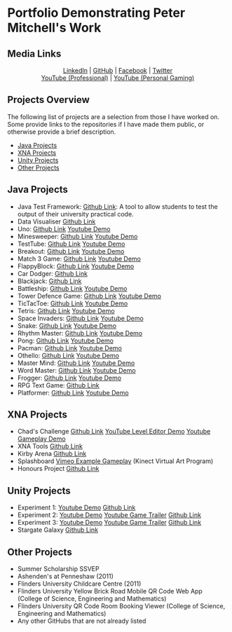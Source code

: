 # Portfolio Demonstrating Peter Mitchell's Work

## Media Links
<p align="center"><a href="https://www.linkedin.com/in/petermitchell0001">LinkedIn</a> | <a href="https://github.com/Squirrelbear">GitHub</a> | <a href="https://www.facebook.com/petejm01">Facebook</a> | <a href="https://twitter.com/Squirrelbear1">Twitter</a> <br/> <a href="https://www.youtube.com/channel/UCVpOx4ucRLUmX5Cx66kmyLA">YouTube (Professional)</a> | <a href="https://www.youtube.com/channel/UCBSBiO8jZeZJ7YcequpRmGA">YouTube (Personal Gaming)</a></p>

## Projects Overview

<p>The following list of projects are a selection from those I have worked on. Some provide links to the repositories if I have made them public, or otherwise provide a brief description. </p>
<p><ul>
	<li><a href="#java-projects">Java Projects</a></li>
	<li><a href="#xna-projects">XNA Projects</a></li>
	<li><a href="#unity-projects">Unity Projects</a></li>
	<li><a href="#other-projects">Other Projects</a></li>
</ul></p>

## Java Projects

* Java Test Framework: [Github Link](https://github.com/Squirrelbear/Java-Test-Framework): A tool to allow students to test the output of their university practical code.
* Data Visualiser [Github Link](https://github.com/Squirrelbear/DataVisualiserPractical)
* Uno: [Github Link](https://github.com/Squirrelbear/Uno)  [Youtube Demo](https://youtu.be/6feJMIqSF98)
* Minesweeper: [Github Link](https://github.com/Squirrelbear/Minesweeper) [Youtube Demo](https://youtu.be/DvsNwkEJrzc)
* TestTube: [Github Link](https://github.com/Squirrelbear/TestTube) [Youtube Demo](https://youtu.be/vdU5us7QbQY)
* Breakout: [Github Link](https://github.com/Squirrelbear/Breakout) [Youtube Demo](https://youtu.be/4UtAEuN2wGE)
* Match 3 Game: [Github Link](https://github.com/Squirrelbear/Match3Game) [Youtube Demo](https://youtu.be/YxQATWG95i0)
* FlappyBlock: [Github Link](https://github.com/Squirrelbear/FlappyBlock) [Youtube Demo](https://youtu.be/JSSfoseU8CQ)
* Car Dodger: [Github Link](https://github.com/Squirrelbear/CarDodger)
* Blackjack: [Github Link](https://github.com/Squirrelbear/Blackjack)
* Battleship: [Github Link](https://github.com/Squirrelbear/Battleship) [Youtube Demo](https://youtu.be/BaLBZEwchQY)
* Tower Defence Game: [Github Link](https://github.com/Squirrelbear/TowerDefenceGame) [Youtube Demo](https://youtu.be/llbEwzDPGMo)
* TicTacToe: [Github Link](https://github.com/Squirrelbear/TicTacToe) [Youtube Demo](https://youtu.be/uv9m0cjglIY)
* Tetris: [Github Link](https://github.com/Squirrelbear/Tetris) [Youtube Demo](https://youtu.be/8Sry1YbaXWY)
* Space Invaders: [Github Link](https://github.com/Squirrelbear/SpaceInvaders) [Youtube Demo](https://youtu.be/LGGnLAnUXvg)
* Snake: [Github Link](https://github.com/Squirrelbear/Snake) [Youtube Demo](https://youtu.be/EI8MILz4auI)
* Rhythm Master: [Github Link](https://github.com/Squirrelbear/RhythmMaster) [Youtube Demo](https://youtu.be/4x6l2AiYHOM)
* Pong: [Github Link](https://github.com/Squirrelbear/Pong) [Youtube Demo](https://youtu.be/b3IgHdTLo8k)
* Pacman: [Github Link](https://github.com/Squirrelbear/Pacman) [Youtube Demo](https://youtu.be/tH0pUULsx2o)
* Othello: [Github Link](https://github.com/Squirrelbear/Othello) [Youtube Demo](https://youtu.be/gIGlct4bAQs)
* Master Mind: [Github Link](https://github.com/Squirrelbear/MasterMind) [Youtube Demo](https://youtu.be/WPtMUdLuFFg)
* Word Master: [Github Link](https://github.com/Squirrelbear/WordMaster) [Youtube Demo](https://youtu.be/sClFZwInyvM)
* Frogger: [Github Link](https://github.com/Squirrelbear/Frogger) [Youtube Demo](https://youtu.be/Exx21n8kh3w)
* RPG Text Game: [Github Link](https://github.com/Squirrelbear/RPGTextGame)
* Platformer: [Github Link](https://github.com/Squirrelbear/Platformer) [Youtube Demo](https://youtu.be/ctRTWqbMZ9g)

## XNA Projects

* Chad's Challenge [Github Link](https://github.com/Squirrelbear/ChadsChallengeDemoCopy) [YouTube Level Editor Demo](https://youtu.be/dIvHmNC0zoc) [Youtube Gameplay Demo](https://youtu.be/BkuVXLOpa20)
* XNA Tools [Github Link](https://github.com/Squirrelbear/XNATools)
* Kirby Arena [Github Link](https://github.com/Squirrelbear/KirbyArenaPublic)
* Splashboard [Vimeo Example Gameplay](https://vimeo.com/user19868725) (Kinect Virtual Art Program)
* Honours Project [Github Link](https://github.com/Squirrelbear/Honours-BCI-and-Kinect-Game)

## Unity Projects

* Experiment 1: [Youtube Demo](https://youtu.be/OF3ZlTPa5rg) [Github Link](https://github.com/Squirrelbear/PhD-First-Experiment)
* Experiment 2: [Youtube Demo](https://youtu.be/6USVv6UwX9Y) [Youtube Game Trailer](https://youtu.be/7R2cSl9IyD8) [Github Link](https://github.com/Squirrelbear/SecondExperimentPhD)
* Experiment 3: [Youtube Demo](https://youtu.be/SKLK-2wC5jM) [Youtube Game Trailer](https://youtu.be/bVtB0wj8ehI) [Github Link](https://github.com/Squirrelbear/ThirdExperimentPhD)
* Stargate Galaxy [Github Link](https://github.com/Squirrelbear/StargateGalaxy)

## Other Projects

* Summer Scholarship SSVEP
* Ashenden's at Penneshaw (2011)
* Flinders University Childcare Centre (2011)
* Flinders University Yellow Brick Road Mobile QR Code Web App (College of Science, Engineering and Mathematics)
* Flinders University QR Code Room Booking Viewer (College of Science, Engineering and Mathematics)
* Any other GitHubs that are not already listed

